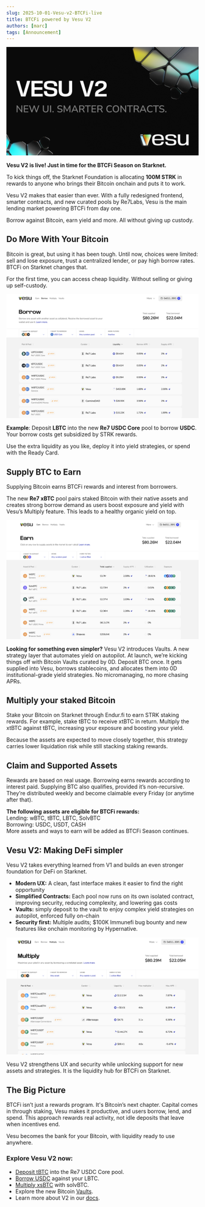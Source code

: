 ```yaml
---
slug: 2025-10-01-Vesu-v2-BTCFi-live
title: BTCFi powered by Vesu V2
authors: [marc]
tags: [Announcement]
---
```


![Vesu V2](VesuV2.png)

**Vesu V2 is live! Just in time for the BTCFi Season on Starknet.**

To kick things off, the Starknet Foundation is allocating **100M STRK** in rewards to anyone who brings their Bitcoin onchain and puts it to work. 

Vesu V2 makes that easier than ever. With a fully redesigned frontend, smarter contracts, and new curated pools by Re7Labs, Vesu is the main lending market powering BTCFi from day one.

Borrow against Bitcoin, earn yield and more. All without giving up custody.  


## Do More With Your Bitcoin
Bitcoin is great, but using it has been tough. Until now, choices were limited: sell and lose exposure, trust a centralized lender, or pay high borrow rates. BTCFi on Starknet changes that.

For the first time, you can access cheap liquidity. Without selling or giving up self-custody.

![borrow-usdc.png](images/borrow-usdc.png)

**Example**: Deposit **LBTC** into the new **Re7 USDC Core** pool to borrow **USDC**. Your borrow costs get subsidized by STRK rewards.

Use the extra liquidity as you like, deploy it into yield strategies, or spend with the Ready Card.

## Supply BTC to Earn 
Supplying Bitcoin earns BTCFi rewards and interest from borrowers.

The new **Re7 xBTC** pool pairs staked Bitcoin with their native assets and creates strong borrow demand as users boost exposure and yield with Vesu’s Multiply feature. This leads to a healthy organic yield on top.

![earn.png](images/earn.png)

**Looking for something even simpler?** Vesu V2 introduces Vaults. A new strategy layer that automates yield on autopilot. At launch, we’re kicking things off with Bitcoin Vaults curated by 0D. Deposit BTC once. It gets supplied into Vesu, borrows stablecoins, and allocates them into 0D institutional-grade yield strategies. No micromanaging, no more chasing APRs.

## Multiply your staked Bitcoin
Stake your Bitcoin on Starknet through Endur.fi to earn STRK staking rewards. For example, stake tBTC to receive xtBTC in return. Multiply the xtBTC against tBTC, increasing your exposure and boosting your yield.

Because the assets are expected to move closely together, this strategy carries lower liquidation risk while still stacking staking rewards.

## Claim and Supported Assets
Rewards are based on real usage. Borrowing earns rewards according to interest paid. Supplying BTC also qualifies, provided it’s non-recursive. They’re distributed weekly and become claimable every Friday (or anytime after that).

**The following assets are eligible for BTCFi rewards:**  
Lending: wBTC, tBTC, LBTC, SolvBTC  
Borrowing: USDC, USDT, CASH  
More assets and ways to earn will be added as BTCFi Season continues. 


## Vesu V2: Making DeFi simpler
Vesu V2 takes everything learned from V1 and builds an even stronger foundation for DeFi on Starknet.
- **Modern UX:** A clean, fast interface makes it easier to find the right opportunity
- **Simplified Contracts:** Each pool now runs on its own isolated contract, improving security, reducing complexity, and lowering gas costs
- **Vaults:** simply deposit to the vault to enjoy complex yield strategies on autopilot, enforced fully on-chain
- **Security first:** Multiple audits; $100K Immunefi bug bounty and new features like onchain monitoring by Hypernative.

![multiply.png](images/multiply.png)

Vesu V2 strengthens UX and security while unlocking support for new assets and strategies. It is the liquidity hub for BTCFi on Starknet.

## The Big Picture
BTCFi isn’t just a rewards program. It's Bitcoin’s next chapter. Capital comes in through staking, Vesu makes it productive, and users borrow, lend, and spend. This approach rewards real activity, not idle deposits that leave when incentives end.

Vesu becomes the bank for your Bitcoin, with liquidity ready to use anywhere.


### Explore Vesu V2 now:
- [Deposit tBTC](https://vesu.xyz/borrow/0x03976cac265a12609934089004df458ea29c776d77da423c96dc761d09d24124/0x04daa17763b286d1e59b97c283c0b8c949994c361e426a28f743c67bdfe9a32f/0x053c91253bc9682c04929ca02ed00b3e423f6710d2ee7e0d5ebb06f3ecf368a8) into the Re7 USDC Core pool.
- [Borrow USDC](https://vesu.xyz/borrow/0x03976cac265a12609934089004df458ea29c776d77da423c96dc761d09d24124/0x036834a40984312f7f7de8d31e3f6305b325389eaeea5b1c0664b2fb936461a4/0x053c91253bc9682c04929ca02ed00b3e423f6710d2ee7e0d5ebb06f3ecf368a8) against your LBTC. 
- [Multiply xsBTC](https://vesu.xyz/multiply/0x03a8416bf20d036df5b1cf3447630a2e1cb04685f6b0c3a70ed7fb1473548ecf/0x0580f3dc564a7b82f21d40d404b3842d490ae7205e6ac07b1b7af2b4a5183dc9/0x0593e034dda23eea82d2ba9a30960ed42cf4a01502cc2351dc9b9881f9931a68) with solvBTC.
- Explore the new Bitcoin [Vaults](https://vesu.xyz/vaults). 
- Learn more about V2 in our [docs](https://docs.vesu.xyz/). 
